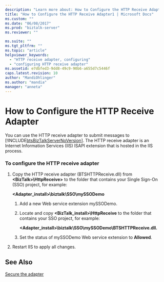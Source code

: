 ```yaml
---
description: "Learn more about: How to Configure the HTTP Receive Adapter"
title: "How to Configure the HTTP Receive Adapter1 | Microsoft Docs"
ms.custom: ""
ms.date: "06/08/2017"
ms.prod: "biztalk-server"
ms.reviewer: ""

ms.suite: ""
ms.tgt_pltfrm: ""
ms.topic: "article"
helpviewer_keywords: 
  - "HTTP receive adapter, configuring"
  - "configuring HTTP receive adapter"
ms.assetid: e7dbfed3-9dd8-49c9-90b6-a655d7c5446f
caps.latest.revision: 10
author: "MandiOhlinger"
ms.author: "mandia"
manager: "anneta"
---
```

# How to Configure the HTTP Receive Adapter
You can use the HTTP receive adapter to submit messages to [!INCLUDE[btsBizTalkServerNoVersion](../includes/btsbiztalkservernoversion-md.md)]. The HTTP receive adapter is an Internet Information Services (IIS) ISAPI extension that is hosted in the IIS process.  
  
### To configure the HTTP receive adapter  
  
1.  Copy the HTTP receive adapter (BTSHTTPReceive.dll) from **\<BizTalk\>\HttpReceive\>** to the folder that contains your Single Sign-On (SSO) project, for example:  
  
     **<Adapter_install>\biztalk\SSO\mySSODemo**  
  
    1.  Add a new Web service extension mySSODemo.  
  
    2.  Locate and copy **<BizTalk_install>\HttpReceive** to the folder that contains your SSO project, for example:  
  
         **<Adapter_install>\biztalk\SSO\mySSODemo\BTSHTTPReceive.dll.**  
  
    3.  Set the status of mySSODemo Web service extension to **Allowed**.  
  
2.  Restart IIS to apply all changes.  
  
## See Also  
 [Secure the adapter](../core/security-in-biztalk-adapter-for-peoplesoft-enterprise.md)
